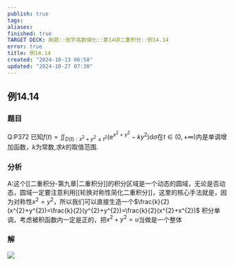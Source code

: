 ```yaml
---
publish: true
tags: 
aliases: 
finished: true
TARGET DECK: 刷题::张宇高数强化::第14讲二重积分::例14.14
error: true
title: 例14.14
created: "2024-10-13 06:58"
updated: "2024-10-27 07:30"
---
```

## 例14.14
### 题目
Q:P372 已知$f( t) = {\iint }_{D( t) : {x}^{2} + {y}^{2} \leq {t}^{2}}( {{\mathrm{e}}^{{x}^{2} + {y}^{2}} - k{y}^{2}}) \mathrm{d}\sigma$在$t \in ( {0, + \infty })$内是单调增加函数，$k$为常数,求$k$的取值范围.
### 分析
A:这个[[二重积分-第九章|二重积分]]的积分区域是一个动态的圆域，无论是否动态，圆域一定要注意利用[[轮换对称性简化二重积分]]，这里的核心手法就是，因为对称性$x^{2}=y^{2}$，所以我们可以直接生造一个$\frac{k}{2}(x^{2}+y^{2})=\frac{k}{2}(y^{2}+y^{2})=\frac{k}{2}(x^{2}+x^{2})$
积分单调，考虑被积函数内一定是正的，把$x^{2}+y^{2}=u$当做是一个整体
### 解
![](https://img.hwenyi.live/202410271528006.webp)


